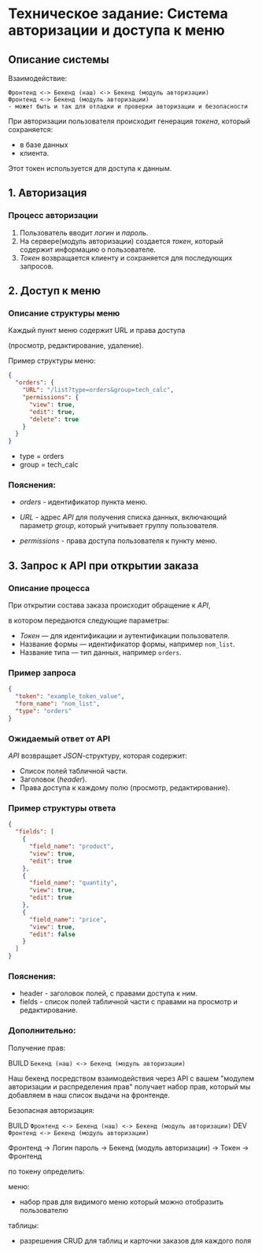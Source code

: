 # Техническое задание: Система авторизации и доступа к меню

## Описание системы

Взаимодействие:
```
Фронтенд <-> Бекенд (наш) <-> Бекенд (модуль авторизации)
Фронтенд <-> Бекенд (модуль авторизации)
- может быть и так для отладки и проверки авторизации и безопасности
```

При авторизации пользователя происходит генерация _токена_, который сохраняется:

- в базе данных
- клиента.

Этот токен используется для доступа к данным.

## 1. Авторизация

### Процесс авторизации

1. Пользователь вводит _логин_ и _пароль_.
2. На сервере(модуль авторизации) создается _токен_,
   который содержит информацию о пользователе.
3. _Токен_ возвращается клиенту и сохраняется для последующих запросов.

## 2. Доступ к меню

### Описание структуры меню

Каждый пункт меню содержит URL и права доступа 

(просмотр, редактирование, удаление).

Пример структуры меню:

```json
{
  "orders": {
    "URL": "/list?type=orders&group=tech_calc",
    "permissions": {
      "view": true,
      "edit": true,
      "delete": true
    }
  }
}
```

- type = orders
- group = tech_calc

### Пояснения:

- _orders_ - идентификатор пункта меню.

- _URL_ - адрес _API_ для получения списка данных,
  включающий параметр _group_, 
  который учитывает группу пользователя.

- _permissions_ - права доступа пользователя к пункту меню.

## 3. Запрос к API при открытии заказа

### Описание процесса

При открытии состава заказа происходит обращение к _API_, 

в котором передаются следующие параметры:

- _Токен_ — для идентификации и аутентификации пользователя.
- Название формы — идентификатор формы, например `nom_list`.
- Название типа — тип данных, например `orders`.

### Пример запроса

```json
{
  "token": "example_token_value",
  "form_name": "nom_list",
  "type": "orders"
}
```

### Ожидаемый ответ от API

_API_ возвращает _JSON_-структуру, которая содержит:

- Список полей табличной части.
- Заголовок (_header_).
- Права доступа к каждому полю (просмотр, редактирование).

### Пример структуры ответа

```json
{
  "fields": [
    {
      "field_name": "product",
      "view": true,
      "edit": true
    },
    {
      "field_name": "quantity",
      "view": true,
      "edit": true
    },
    {
      "field_name": "price",
      "view": true,
      "edit": false
    }
  ]
}
```

### Пояснения:

- header - заголовок полей, с правами доступа к ним.
- fields - список полей табличной части с правами на просмотр и редактирование.


### Дополнительно:

Получение прав:

BUILD `Бекенд (наш) <-> Бекенд (модуль авторизации)`

Наш бекенд посредством взаимодействия через API 
с вашем "модулем авторизации и распределения прав" получает набор прав, 
который мы добавляем в наш список выдачи на фронтенде.

Безопасная авторизация:

BUILD `Фронтенд <-> Бекенд (наш) <-> Бекенд (модуль авторизации)`
DEV `Фронтенд <-> Бекенд (модуль авторизации)`

Фронтенд -> Логин пароль -> Бекенд (модуль авторизации) -> Токен -> Фронтенд

по токену определить:

меню:
+ набор прав для видимого меню который можно отобразить пользователю

таблицы:
+ разрешения CRUD для таблиц и карточки заказов для каждого поля 




